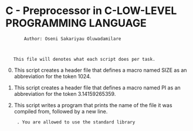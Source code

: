#	   C - Preprocessor in C-LOW-LEVEL PROGRAMMING LANGUAGE




		   Author: Oseni Sakariyau Oluwadamilare



	   This file will denotes what each script does per task.




0. This script creates a header file that defines a macro named SIZE as an abbreviation for the token 1024.


1. This script creates a header file that defines a macro named PI as an abbreviation for the token 3.14159265359.


2. This script writes a program that prints the name of the file it was compiled from, followed by a new line.

    	. You are allowed to use the standard library

